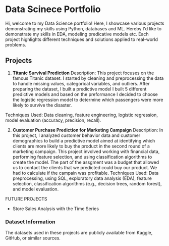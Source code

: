 # Data Scinece Portfolio

Hi, welcome to my Data Science portfolio! Here, I showcase various projects demonstrating my skills using Python, databases and ML. Hereby I'd like to demonstrate my skills in EDA, modeling predicative models etc. Each project highlights different techniques and solutions applied to real-world problems.


 ## Projects
1. **Titanic Survival Prediction**
Description: This project focuses on the famous Titanic dataset. I started by cleaning and preprocessing the data to handle missing values, categorical variables, and outliers. After preparing the dataset, I built a predictive model I built 5 different predictive models and based on the preformance I decided to choose the logistic regression model to determine which passengers were more likely to survive the disaster.

Techniques Used: Data cleaning, feature engineering, logistic regression, model evaluation (accuracy, precision, recall).

2. **Customer Purchase Prediction for Marketing Campaign**
Description: In this project, I analyzed customer behavior data and customer demographics to build a predictive model aimed at identifying which clients are more likely to buy the product in the second round of a marketing campaign. This project involved working with financial data, performing feature selection, and using classification algorithms to create the model. The part of the assgment was a budget that allowed us to contact the clients that we predicted could buy our product. We had to calculate if the campain was profitable. 
Techniques Used: Data preprocessing, using SQL, exploratory data analysis (EDA), feature selection, classification algorithms (e.g., decision trees, random forest), and model evaluation.

FUTURE PROJECTS
- Store Sales Analysis with the Time Series


### Dataset Information
The datasets used in these projects are publicly available from Kaggle, GitHub, or similar sources.
